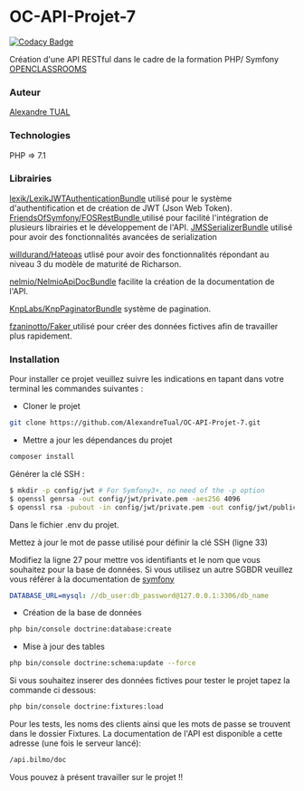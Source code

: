 # OC-API-Projet-7

[![Codacy Badge](https://api.codacy.com/project/badge/Grade/d9c4e7d477744e8d943295fa821004f4)](https://app.codacy.com/app/AlexandreTual/OC-API-Projet-7?utm_source=github.com&utm_medium=referral&utm_content=AlexandreTual/OC-API-Projet-7&utm_campaign=Badge_Grade_Dashboard)

Création d'une API RESTful dans le cadre de la formation PHP/ Symfony [OPENCLASSROOMS](https://openclassrooms.com/fr/)

### Auteur
[Alexandre TUAL](https://github.com/AlexandreTual)

### Technologies
PHP => 7.1 

### Librairies
[lexik/LexikJWTAuthenticationBundle](https://github.com/lexik/LexikJWTAuthenticationBundle) utilisé pour le système d'authentification et de création de JWT (Json Web Token).
[FriendsOfSymfony/FOSRestBundle
](https://github.com/FriendsOfSymfony/FOSRestBundle) utilisé pour facilité l'intégration de plusieurs librairies et le développement de l'API.
[JMSSerializerBundle](http://jmsyst.com/bundles/JMSSerializerBundle) utilisé pour avoir des fonctionnalités avancées de serialization

[willdurand/Hateoas](https://github.com/willdurand/Hateoas) utlisé pour avoir des fonctionnalités répondant au niveau 3 du modèle de maturité de Richarson.

[nelmio/NelmioApiDocBundle](https://github.com/nelmio/NelmioApiDocBundle) facilite la création de la documentation de l'API.

[KnpLabs/KnpPaginatorBundle](https://github.com/KnpLabs/KnpPaginatorBundle) système de pagination.

[fzaninotto/Faker
](https://github.com/fzaninotto/Faker/blob/master/readme.md#fakerproviderdatetime) utilisé pour créer des données fictives afin de travailler plus rapidement.

### Installation
Pour installer ce projet veuillez suivre les indications en tapant dans votre terminal les commandes suivantes :
-  Cloner le projet
```sh
git clone https://github.com/AlexandreTual/OC-API-Projet-7.git
```

- Mettre a jour les dépendances du projet
```sh
composer install
```

Générer la clé SSH :
```sh 
$ mkdir -p config/jwt # For Symfony3+, no need of the -p option
$ openssl genrsa -out config/jwt/private.pem -aes256 4096
$ openssl rsa -pubout -in config/jwt/private.pem -out config/jwt/public.pem
```
Dans le fichier .env du projet.

Mettez à jour le mot de passe utilisé pour définir la clé SSH (ligne 33)

 Modifiez la ligne 27 pour mettre vos identifiants et le nom que vous souhaitez pour la base de données. Si vous utilisez un autre SGBDR veuillez vous référer à la documentation de [symfony](https://symfony.com/doc/current/doctrine.html)
```yaml
DATABASE_URL=mysql: //db_user:db_password@127.0.0.1:3306/db_name
```
- Création de la base de données
```sh
php bin/console doctrine:database:create
```

- Mise à jour des tables
```sh 
php bin/console doctrine:schema:update --force
```

Si vous souhaitez inserer des données fictives pour tester le projet tapez la commande ci dessous:
```sh 
php bin/console doctrine:fixtures:load
```

Pour les tests, les noms des clients ainsi que les mots de passe se trouvent dans le dossier Fixtures.
La documentation de l'API est disponible a cette adresse (une fois le serveur lancé):
```sh 
/api.bilmo/doc
```

Vous pouvez à présent travailler sur le projet !!